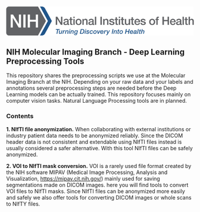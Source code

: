 ![NIH logo](https://github.com/smehralivand/NIH_MIB_Deep_Learning_Preprocessing/blob/master/NIH_Logo_Broad.png)

## NIH Molecular Imaging Branch - Deep Learning Preprocessing Tools

This repository shares the preprocessing scripts we use at the Molecular Imaging Branch at the NIH. Depending on your raw data and your labels and annotations several preprocessing steps are needed before the Deep Learning models can be actually trained. This repository focuses mainly on computer vision tasks. Natural Language Processing tools are in planned.

### Contents

**1. NIfTI file anonymization.** When collaborating with external institutions or industry patient data needs to be anonymized reliably. Since the DICOM header data is not consistent and extendable using NIfTI files instead is usually considered a safer alternative. With this tool NIfTI files can be safely anonymized.

**2. VOI to NIfTI mask conversion.** VOI is a rarely used file format created by the NIH software MIPAV (Medical Image Processing, Analysis and Visualization, https://mipav.cit.nih.gov/) mainly used for saving segmentations made on DICOM images. here you will find tools to convert VOI files to NIfTI masks. Since NIfTI files can be anonymized more easily and safely we also offer tools for converting DICOM images or whole scans to NIfTY files.
